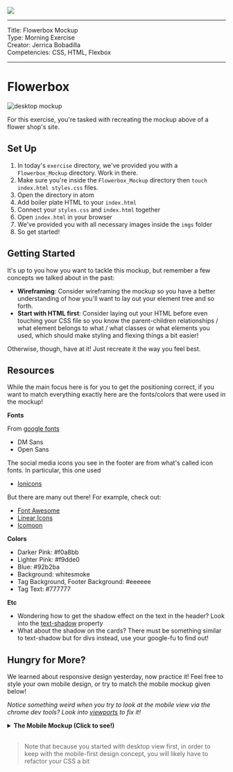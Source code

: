 ![](/ga_cog.png)

---
Title: Flowerbox Mockup<br>
Type: Morning Exercise<br>
Creator: Jerrica Bobadilla<br>
Competencies: CSS, HTML, Flexbox

---

# Flowerbox

![desktop mockup](https://imgur.com/NXdGKhD.png)

For this exercise, you're tasked with recreating the mockup above of a flower shop's site.

## Set Up

1. In today's `exercise` directory, we've provided you with a `Flowerbox_Mockup` directory. Work in there.
1. Make sure you're inside the `Flowerbox_Mockup` directory then `touch index.html styles.css` files.
1. Open the directory in atom
1. Add boiler plate HTML to your `index.html`
1. Connect your `styles.css` and `index.html` together
1. Open `index.html` in your browser
1. We've provided you with all necessary images inside the `imgs` folder
1. So get started!

## Getting Started

It's up to you how you want to tackle this mockup, but remember a few concepts we talked about in the past:

- **Wireframing**: Consider wireframing the mockup so you have a better understanding of how you'll want to lay out your element tree and so forth.
- **Start with HTML first**: Consider laying out your HTML before even touching your CSS file so you know the parent-children relationships / what element belongs to what / what classes or what elements you used, which should make styling and flexing things a bit easier!  

Otherwise, though, have at it! Just recreate it the way you feel best.

## Resources

While the main focus here is for you to get the positioning correct, if you want to match everything exactly here are the fonts/colors that were used in the mockup!

**Fonts**

From [google fonts](https://fonts.google.com/)

- DM Sans
- Open Sans

The social media icons you see in the footer are from what's called icon fonts. In particular, this one used

- [Ionicons](https://ionicons.com/)

But there are many out there! For example, check out:

- [Font Awesome](https://fontawesome.com/?from=io)
- [Linear Icons](https://linearicons.com/)
- [Icomoon](https://icomoon.io/)

**Colors**

- Darker Pink: #f0a8bb
- Lighter Pink: #f9dde0
- Blue: #92b2ba
- Background: whitesmoke
- Tag Background, Footer Background: #eeeeee
- Tag Text: #777777

**Etc**

- Wondering how to get the shadow effect on the text in the header? Look into the [text-shadow](https://developer.mozilla.org/en-US/docs/Web/CSS/text-shadow) property
- What about the shadow on the cards? There must be something similar to text-shadow but for divs instead, use your google-fu to find out!

## Hungry for More?

We learned about responsive design yesterday, now practice it! Feel free to style your own mobile design, or try to match the mobile mockup given below!

*Notice something weird when you try to look at the mobile view via the chrome dev tools? Look into [viewports](https://www.w3schools.com/css/css_rwd_viewport.asp) to fix it!*

<details><summary><strong>The Mobile Mockup (Click to see!)</strong></summary><p>

  ![mobile mockup](https://imgur.com/ExuluZi.png)

</p></details>
<br/>

> Note that because you started with desktop view first, in order to keep with the mobile-first design concept, you will likely have to refactor your CSS a bit
